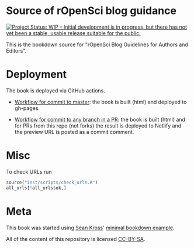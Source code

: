 # Source of rOpenSci blog guidance

<!-- badges: start -->
[![Project Status: WIP – Initial development is in progress, but there has not yet been a stable, usable release suitable for the public.](https://www.repostatus.org/badges/latest/wip.svg)](https://www.repostatus.org/#wip)
<!-- badges: end -->

This is the bookdown source for "rOpenSci Blog Guidelines for Authors and Editors".

# Deployment

The book is deployed via GitHub actions.

* [Workflow for commit to master](.github/master.yml): the book is built (html) and deployed to gh-pages.

* [Workflow for commit to any branch in a PR](.github/pr.yml): the book is built (html) and for PRs from this repo (not forks) the result is deployed to Netlify and the preview URL is posted as a commit comment.

# Misc

To check URLs run

```r
source("inst/scripts/check_urls.R")
all_urls[!all_urls$ok,]
```

# Meta

This book was started using [Sean Kross](https://github.com/seankross)' [minimal bookdown example](https://github.com/seankross/bookdown-start).

All of the content of this repository is licensed 
[CC-BY-SA](https://creativecommons.org/publicdomain/zero/1.0/).